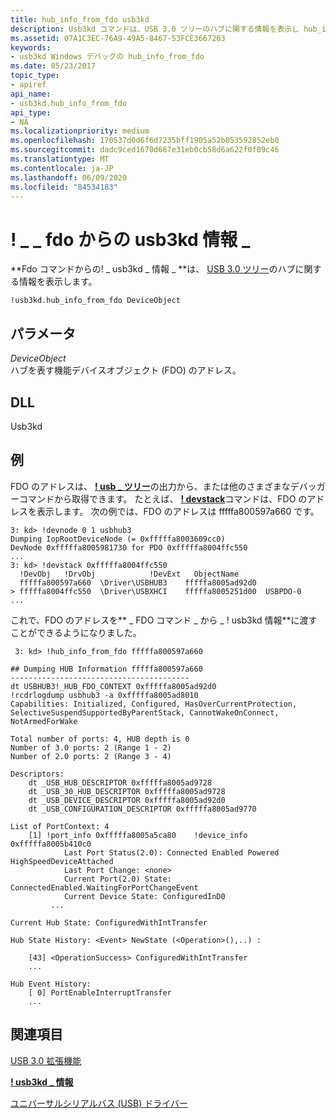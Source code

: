 ```yaml
---
title: hub_info_from_fdo usb3kd
description: Usb3kd コマンドは、USB 3.0 ツリーのハブに関する情報を表示し hub_info_from_fdo ます。
ms.assetid: 07A1C3EC-76A9-49A5-8467-53FCE3667203
keywords:
- usb3kd Windows デバッグの hub_info_from_fdo
ms.date: 05/23/2017
topic_type:
- apiref
api_name:
- usb3kd.hub_info_from_fdo
api_type:
- NA
ms.localizationpriority: medium
ms.openlocfilehash: 170537d0d6f6d7235bff1905a52b053592852eb0
ms.sourcegitcommit: dadc9ced1670d667e31eb0cb58d6a622f0f09c46
ms.translationtype: MT
ms.contentlocale: ja-JP
ms.lasthandoff: 06/09/2020
ms.locfileid: "84534183"
---
```

# <a name="usb3kdhub_info_from_fdo"></a>! \_ \_ fdo からの usb3kd 情報 \_


**Fdo コマンドからの! \_ usb3kd \_ 情報 \_ **は、 [USB 3.0 ツリー](usb-3-extensions.md#usb-3-tree)のハブに関する情報を表示します。

```dbgcmd
!usb3kd.hub_info_from_fdo DeviceObject
```

## <a name="span-idddk__devobj_dbgspanspan-idddk__devobj_dbgspanparameters"></a><span id="ddk__devobj_dbg"></span><span id="DDK__DEVOBJ_DBG"></span>パラメータ


<span id="_______DeviceObject______"></span><span id="_______deviceobject______"></span><span id="_______DEVICEOBJECT______"></span>*DeviceObject*   
ハブを表す機能デバイスオブジェクト (FDO) のアドレス。

## <a name="span-iddllspanspan-iddllspandll"></a><span id="DLL"></span><span id="dll"></span>DLL


Usb3kd

<a name="examples"></a>例
--------

FDO のアドレスは、 [**! usb \_ ツリー**](-usb3kd-usb-tree.md)の出力から、または他のさまざまなデバッガーコマンドから取得できます。 たとえば、 [**! devstack**](-devstack.md)コマンドは、FDO のアドレスを表示します。 次の例では、FDO のアドレスは fffffa800597a660 です。

```dbgcmd
3: kd> !devnode 0 1 usbhub3
Dumping IopRootDeviceNode (= 0xfffffa8003609cc0)
DevNode 0xfffffa8005981730 for PDO 0xfffffa8004ffc550
...
3: kd> !devstack 0xfffffa8004ffc550
  !DevObj   !DrvObj            !DevExt   ObjectName
  fffffa800597a660  \Driver\USBHUB3    fffffa8005ad92d0  
> fffffa8004ffc550  \Driver\USBXHCI    fffffa8005251d00  USBPDO-0
...
```

これで、FDO のアドレスを** \_ FDO コマンド \_ から \_ ! usb3kd 情報**に渡すことができるようになりました。

```dbgcmd
 3: kd> !hub_info_from_fdo fffffa800597a660

## Dumping HUB Information fffffa800597a660
----------------------------------------
dt USBHUB3!_HUB_FDO_CONTEXT 0xfffffa8005ad92d0
!rcdrlogdump usbhub3 -a 0xfffffa8005ad8010
Capabilities: Initialized, Configured, HasOverCurrentProtection, SelectiveSuspendSupportedByParentStack, CannotWakeOnConnect, NotArmedForWake

Total number of ports: 4, HUB depth is 0
Number of 3.0 ports: 2 (Range 1 - 2)
Number of 2.0 ports: 2 (Range 3 - 4)

Descriptors:
    dt _USB_HUB_DESCRIPTOR 0xfffffa8005ad9728
    dt _USB_30_HUB_DESCRIPTOR 0xfffffa8005ad9728
    dt _USB_DEVICE_DESCRIPTOR 0xfffffa8005ad92d0
    dt _USB_CONFIGURATION_DESCRIPTOR 0xfffffa8005ad9770

List of PortContext: 4
    [1] !port_info 0xfffffa8005a5ca80    !device_info 0xfffffa8005b410c0
            Last Port Status(2.0): Connected Enabled Powered HighSpeedDeviceAttached
            Last Port Change: <none>
            Current Port(2.0) State: ConnectedEnabled.WaitingForPortChangeEvent
            Current Device State: ConfiguredInD0
         ...

Current Hub State: ConfiguredWithIntTransfer

Hub State History: <Event> NewState (<Operation>(),..) :

    [43] <OperationSuccess> ConfiguredWithIntTransfer 
    ...

Hub Event History:
    [ 0] PortEnableInterruptTransfer
    ...
```

## <a name="span-idsee_alsospansee-also"></a><span id="see_also"></span>関連項目


[USB 3.0 拡張機能](usb-3-extensions.md)

[**! usb3kd \_ 情報**](-usb3kd-hub-info.md)

[ユニバーサルシリアルバス (USB) ドライバー](https://docs.microsoft.com/windows-hardware/drivers/usbcon/)

 

 






